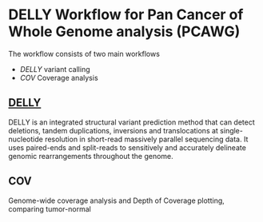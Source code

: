 # DELLY Workflow for Pan Cancer of Whole Genome analysis (PCAWG)

The workflow consists of two main workflows
* *DELLY* variant calling
* *COV* Coverage analysis

## [DELLY](https://github.com/tobiasrausch/delly)
DELLY is an integrated structural variant prediction method that can detect deletions, tandem duplications, inversions and translocations at single-nucleotide resolution in short-read massively parallel sequencing data. It uses paired-ends and split-reads to sensitively and accurately delineate genomic rearrangements throughout the genome.

## COV
Genome-wide coverage analysis and Depth of Coverage plotting, comparing tumor-normal